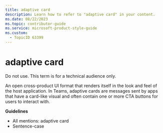 ```yaml
---
title: adaptive card
description: Learn how to refer to "adaptive card" in your content.
ms.date: 08/22/2023
ms.topic: contributor-guide
ms.service: microsoft-product-style-guide
ms.custom:
  - TopicID 63399
---
```



# adaptive card

Do not use. This term is for a technical audience only.

An open cross-product UI format that renders itself in the look and feel of the host application. In Teams, adaptive cards are messages sent by apps that have a card-like visual and often contain one or more CTA buttons for users to interact with.

**Guidelines**

- All mentions: adaptive card
- Sentence-case

